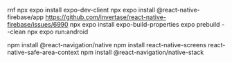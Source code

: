 rnf
npx expo install expo-dev-client
npx expo install @react-native-firebase/app
https://github.com/invertase/react-native-firebase/issues/6990
npx expo install expo-build-properties
expo prebuild --clean
npx expo run:android

npm install @react-navigation/native
npm install react-native-screens react-native-safe-area-context
npm install @react-navigation/native-stack
